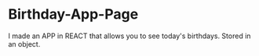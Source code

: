 # Birthday-App-Page
 I made an APP in REACT that allows you to see today's birthdays. Stored in an object.
